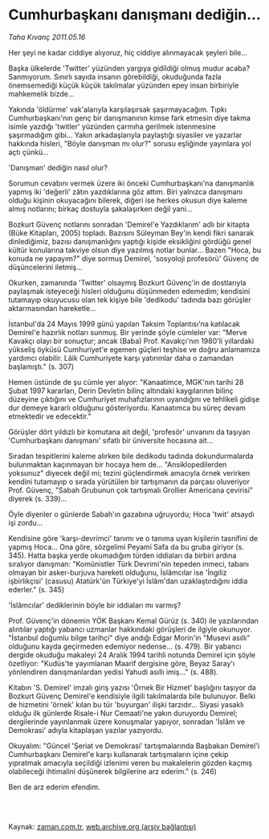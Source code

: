 # Cumhurbaşkanı  danışmanı dediğin...

*Taha Kıvanç 2011.05.16*

<td class="columnist-detail">
<p>Her şeyi ne kadar ciddiye alıyoruz, hiç ciddiye alınmayacak şeyleri bile...</p>
<p>
<div id="haberMetinDiv">
<p> Başka ülkelerde 'Twitter' yüzünden yargıya gidildiği olmuş mudur acaba? Sanmıyorum. Sınırlı sayıda insanın görebildiği, okuduğunda fazla önemsemediği küçük küçük takılmalar yüzünden epey insan birbiriyle mahkemelik bizde...
<p> Yakında 'öldürme' vak'alarıyla karşılaşırsak şaşırmayacağım. Tıpkı Cumhurbaşkanı'nın genç bir danışmanının kimse fark etmesin diye takma isimle yazdığı 'twitler' yüzünden çarmıha gerilmek istenmesine şaşırmadığım gibi... Yakın arkadaşlarıyla paylaştığı siyasiler ve yazarlar hakkında hisleri, "Böyle danışman mı olur?" sorusu eşliğinde yayınlara yol açtı çünkü...
<p> 'Danışman' dediğin nasıl olur?
<p> Sorumun cevabını vermek üzere iki önceki Cumhurbaşkanı'na danışmanlık yapmış iki 'değerli' zâtın yazdıklarına göz attım. Biri yalnızca danışmanı olduğu kişinin okuyacağını bilerek, diğeri ise herkes okusun diye kaleme almış notlarını; birkaç dostuyla şakalaşırken değil yani...
<p> Bozkurt Güvenç notlarını sonradan 'Demirel'e Yazdıklarım' adlı bir kitapta (Büke Kitapları, 2005) topladı. Bazısını Süleyman Bey'in kendi fikri sanarak dinlediğimiz, bazısı danışmanlığını yaptığı kişide eksikliğini gördüğü genel kültür konularına takviye olsun diye yazılmış notlar bunlar... Bazen "Hoca, bu konuda ne yapayım?" diye sormuş Demirel, 'sosyoloji profesörü' Güvenç de düşüncelerini iletmiş...
<p> Okurken, zamanında 'Twitter' olsaymış Bozkurt Güvenç'in de dostlarıyla paylaşmak isteyeceği hisleri olduğunu düşünmeden edemedim; kendisini tutamayıp okuyucusu olan tek kişiye bile 'dedikodu' tadında bazı görüşler aktarmasından hareketle...
<p> İstanbul'da 24 Mayıs 1999 günü yapılan Taksim Toplantısı'na katılacak Demirel'e hazırlık notları sunmuş. Bir yerinde şöyle cümleler var: "Merve Kavakçı olayı bir sonuçtur; ancak (Baba) Prof. Kavakçı'nın 1980'li yıllardaki yükseliş öyküsü Cumhuriyet'e egemen güçleri teşhise ve doğru anlamamıza yardımcı olabilir. Lâik Cumhuriyete karşı yatırımlar daha o zamandan başlamıştı." (s. 307)
<p> Hemen üstünde de şu cümle yer alıyor: "Kanaatimce, MGK'nın tarihi 28 Şubat 1997 kararları, Derin Devletin bilinç altındaki kaygılarının bilinç düzeyine çıktığını ve Cumhuriyet muhafızlarının uyandığını ve tehlikeli gidişe dur demeye kararlı olduğunu gösteriyordu. Kanaatımca bu süreç devam etmektedir ve edecektir."
<p> Görüşler dört yıldızlı bir komutana ait değil, 'profesör' unvanını da taşıyan 'Cumhurbaşkanı danışmanı' sıfatlı bir üniversite hocasına ait...
<p> Sıradan tespitlerini kaleme alırken bile dedikodu tadında dokundurmalarda bulunmaktan kaçınmayan bir hocaya hem de... "Ansiklopedilerden yoksunuz" diyecek değil mi; tezini güçlendirmek amacıyla örnek verirken kendini tutamayıp o sırada yürütülen bir tartışmanın da parçası oluveriyor Prof. Güvenç, "Sabah Grubunun çok tartışmalı Grollier Americana çevirisi" diyerek (s. 339)...
<p> Öyle diyenler o günlerde Sabah'ın gazabına uğruyordu; Hoca 'twit' atsaydı işi zordu...
<p> Kendisine göre 'karşı-devrimci' tanımı ve o tanıma uyan kişilerin tasnifini de yapmış Hoca... Ona göre, sözgelimi Peyami Safa da bu gruba giriyor (s. 345). Hatta başka yerde okumadığım türden iddiaları da birbiri ardına sıralıyor danışman: "Komünistler Türk Devrimi'nin tepeden inmeci, tabanı olmayan bir asker-burjuva hareketi olduğunu, İslâmcılar ise 'İngiliz işbirlikçisi' (casusu) Atatürk'ün Türkiye'yi İslâm'dan uzaklaştırdığını iddia ederler." (s. 345)
<p> 'İslâmcılar' dediklerinin böyle bir iddiaları mı varmış?
<p> Prof. Güvenç'in dönemin YÖK Başkanı Kemal Gürüz (s. 340) ile yazılarından alıntılar yaptığı yabancı uzmanlar hakkındaki görüşleri de ilgiyle okunuyor. "İstanbul doğumlu bilge tarihçi" diye andığı Edgar Morin'in "Musevi asıllı" olduğunu kayda geçirmeden edemiyor nedense... (s. 479). Bir yabancı dergide okuduğu makaleyi 24 Aralık 1994 tarihli notunda Demirel için şöyle özetliyor: "Kudüs'te yayımlanan Maarif dergisine göre, Beyaz Saray'ı yönlendiren danışmanlardan yedisi Yahudi asıllı imiş..." (s. 488).
<p> Kitabın 'S. Demirel' imzalı giriş yazısı 'Örnek Bir Hizmet' başlığını taşıyor da Bozkurt Güvenç Demirel'e kendisiyle ilgili takılmalarda bile bulunuyor. Belki de hizmetini 'örnek' kılan bu tür 'buyurgan' ilişki tarzıdır... Siyasi yasaklı olduğu ilk günlerde Risale-i Nur Cemaati'ne yakın duruyordu Demirel; dergilerinde yayınlanmak üzere konuşmalar yapıyor, sonradan 'İslâm ve Demokrasi' adıyla kitaplaşan yazılar yazıyordu.
<p> Okuyalım: "Güncel 'Şeriat ve Demokrasi' tartışmalarında Başbakan Demirel'i Cumhurbaşkanı Demirel'e karşı kullanarak tartışmaların içine çekip yıpratmak amacıyla seçildiği izlenimi veren bu makalelerin gözden kaçmış olabileceği ihtimalini düşünerek bilgilerine arz ederim." (s. 246)
<p> Ben de arz ederim efendim. </p></p></p></p></p></p></p></p></p></p></p></p></p></p></p></p></p></div>
</p>


<p><br>
		 </br></p></td>

Kaynak: [zaman.com.tr](http://zaman.com.tr/yazar.do?yazino=1134790), [web.archive.org (arşiv bağlantısı)](http://web.archive.org/web/20110904013024/http://www.zaman.com.tr:80/yazar.do?yazino=1134790)
